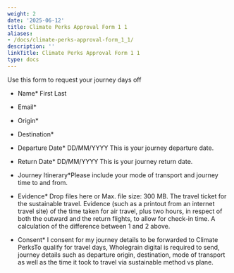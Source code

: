 ```yaml
---
weight: 2
date: '2025-06-12'
title: Climate Perks Approval Form 1 1
aliases:
- /docs/climate-perks-approval-form_1_1/
description: ''
linkTitle: Climate Perks Approval Form 1 1
type: docs
---
```


Use this form to request your journey days off

- Name* First Last

- Email*

- Origin*

- Destination*

- Departure Date* DD/MM/YYYY This is your journey departure date.

- Return Date* DD/MM/YYYY This is your journey return date.

- Journey Itinerary*Please include your mode of transport and journey time to and from.

- Evidence* Drop files here or Max. file size: 300 MB. The travel ticket for the sustainable travel. Evidence (such as a printout from an internet travel site) of the time taken for air travel, plus two hours, in respect of both the outward and the return flights, to allow for check-in time. A calculation of the difference between 1 and 2 above.

- Consent* I consent for my journey details to be forwarded to Climate PerksTo qualify for travel days, Wholegrain digital is required to send, journey details such as departure origin, destination, mode of transport as well as the time it took to travel via sustainable method vs plane.